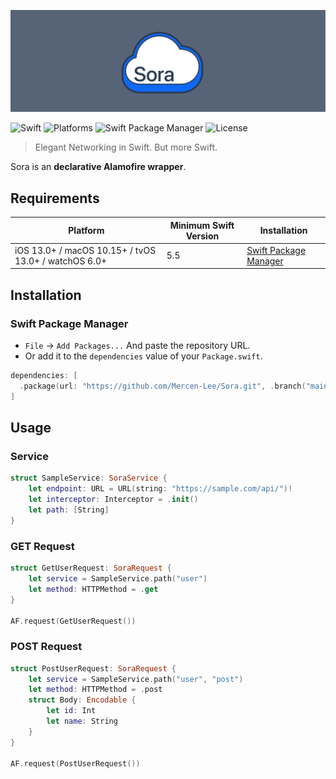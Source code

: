 ![Sora](https://raw.githubusercontent.com/Mercen-Lee/Sora/main/Resources/SoraLogo.svg)

![Swift](https://img.shields.io/badge/Swift-5.5_5.6_5.7_5.8-Orange?style=flat-square)
![Platforms](https://img.shields.io/badge/Platforms-macOS_iOS_tvOS_watchOS-yellowgreen?style=flat-square)
![Swift Package Manager](https://img.shields.io/badge/Swift_Package_Manager-compatible-orange?style=flat-square)
![License](https://img.shields.io/badge/License-MIT-blue?style=flat-square)

> Elegant Networking in Swift. But more Swift.

Sora is an **declarative Alamofire wrapper**.

## Requirements
| Platform | Minimum Swift Version | Installation |
| --- | --- | --- |
| iOS 13.0+ / macOS 10.15+ / tvOS 13.0+ / watchOS 6.0+ | 5.5 | [Swift Package Manager](#swift-package-manager) |

## Installation
### Swift Package Manager
- `File` -> `Add Packages...` And paste the repository URL.
- Or add it to the `dependencies` value of your `Package.swift`.
```swift
dependencies: [
  .package(url: "https://github.com/Mercen-Lee/Sora.git", .branch("main"))
]
```

## Usage
### Service
```swift
struct SampleService: SoraService {
    let endpoint: URL = URL(string: "https://sample.com/api/")!
    let interceptor: Interceptor = .init()
    let path: [String]
}
```
### GET Request
```swift
struct GetUserRequest: SoraRequest {
    let service = SampleService.path("user")
    let method: HTTPMethod = .get
}

AF.request(GetUserRequest())
```
### POST Request
```swift
struct PostUserRequest: SoraRequest {
    let service = SampleService.path("user", "post")
    let method: HTTPMethod = .post
    struct Body: Encodable {
        let id: Int
        let name: String
    }
}

AF.request(PostUserRequest())
```
